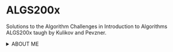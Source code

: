 # ALGS200x
Solutions to the Algorithm Challenges in Introduction to Algorithms ALGS200x taugh by Kulikov and Pevzner. 

<details>
<summary>ABOUT ME</summary>
I am Arsh Singh, my PhD is in Economics. I am working on becoming an expert algorithms for data science.
</details>

